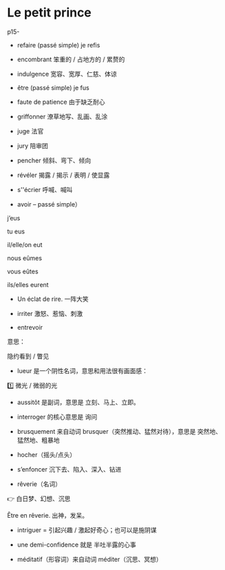 # Le petit prince 

p15-

- refaire (passé simple)
je refis

- encombrant 笨重的 / 占地方的 / 累赘的

- indulgence 宽容、宽厚、仁慈、体谅

- être (passé simple)
je fus 

- faute de patience 由于缺乏耐心

- griffonner 潦草地写、乱画、乱涂

- juge  法官

- jury  陪审团

- pencher 倾斜、弯下、倾向

- révéler 揭露 / 揭示 / 表明 / 使显露

- s''écrier 呼喊、喊叫

- avoir – passé simple）

j’eus

tu eus

il/elle/on eut

nous eûmes

vous eûtes

ils/elles eurent

- Un éclat de rire.
一阵大笑

- irriter 激怒、惹恼、刺激 

- entrevoir

意思：

隐约看到 / 瞥见

- lueur 是一个阴性名词，意思和用法很有画面感：

1️⃣ 微光 / 微弱的光

- aussitôt 是副词，意思是 立刻、马上、立即。

- interroger 的核心意思是 询问

- brusquement 来自动词 brusquer（突然推动、猛然对待），意思是 突然地、猛然地、粗暴地

- hocher（摇头/点头）

- s’enfoncer 沉下去、陷入、深入、钻进

- rêverie（名词）

👉 白日梦、幻想、沉思

Être en rêverie.
出神，发呆。

- intriguer = 引起兴趣 / 激起好奇心；也可以是施阴谋

- une demi-confidence 就是 半吐半露的心事

- méditatif（形容词）来自动词 méditer（沉思、冥想）